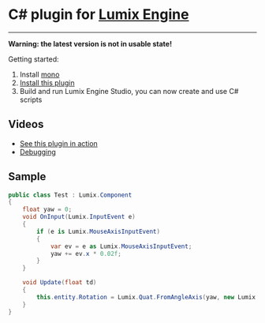 # C# plugin for [Lumix Engine](https://github.com/nem0/lumixengine)
-------
**Warning: the latest version is not in usable state!**

Getting started:
1. Install [mono](https://www.mono-project.com/download/stable/)
2. [Install this plugin](https://github.com/nem0/LumixEngine/wiki/available-plugins)
3. Build and run Lumix Engine Studio, you can now create and use C# scripts

## Videos 
* [See this plugin in action](https://www.youtube.com/watch?v=jZrPzzhROqc)
* [Debugging](https://www.youtube.com/watch?v=4U7PQ3zR6Ok)

## Sample

```csharp
public class Test : Lumix.Component
{
	float yaw = 0;
	void OnInput(Lumix.InputEvent e)
	{
		if (e is Lumix.MouseAxisInputEvent)
		{
			var ev = e as Lumix.MouseAxisInputEvent;
			yaw += ev.x * 0.02f;
		}
	}

	void Update(float td)
	{
		this.entity.Rotation = Lumix.Quat.FromAngleAxis(yaw, new Lumix.Vec3(0, 1, 0));
	}
}

```
